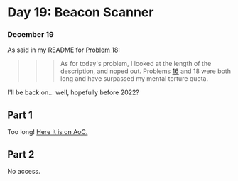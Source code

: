 # Day 19: Beacon Scanner

### December 19
As said in my README for [Problem 18](https://github.com/Daphne-Qin/AdventOfCode2021/tree/main/Problem18#day-18-snailfish):
>>> As for today's problem, I looked at the length of the description, and noped out. Problems [16](https://github.com/Daphne-Qin/AdventOfCode2021/tree/main/Problem16#day-16-packet-decoder) and 18 were both long and have surpassed my mental torture quota.

I'll be back on... well, hopefully before 2022?

## Part 1
Too long! [Here it is on AoC.](https://adventofcode.com/2021/day/19)

## Part 2
No access.
